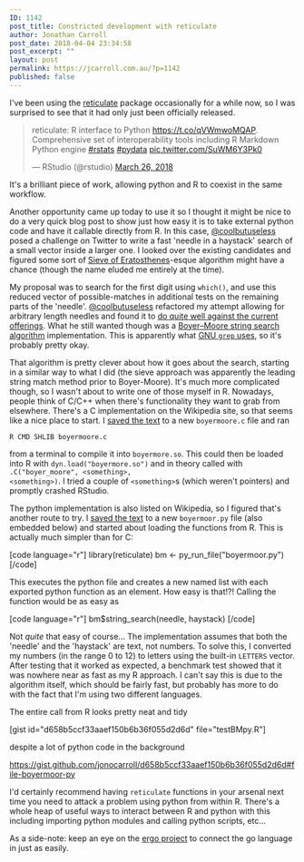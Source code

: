 ```yaml
---
ID: 1142
post_title: Constricted development with reticulate
author: Jonathan Carroll
post_date: 2018-04-04 23:34:58
post_excerpt: ""
layout: post
permalink: https://jcarroll.com.au/?p=1142
published: false
---
```

I've been using the <a href="https://github.com/rstudio/reticulate" rel="noopener" target="_blank">reticulate</a> package occasionally for a while now, so I was surprised to see that it had only just been officially released. 

<blockquote class="twitter-tweet" data-lang="en"><p lang="en" dir="ltr">reticulate: R interface to Python <a href="https://t.co/qVWmwoMQAP">https://t.co/qVWmwoMQAP</a>. Comprehensive set of interoperability tools including R Markdown Python engine <a href="https://twitter.com/hashtag/rstats?src=hash&amp;ref_src=twsrc%5Etfw">#rstats</a> <a href="https://twitter.com/hashtag/pydata?src=hash&amp;ref_src=twsrc%5Etfw">#pydata</a> <a href="https://t.co/SuWM6Y3Pk0">pic.twitter.com/SuWM6Y3Pk0</a></p>&mdash; RStudio (@rstudio) <a href="https://twitter.com/rstudio/status/978293244390985728?ref_src=twsrc%5Etfw">March 26, 2018</a></blockquote>
<script async src="https://platform.twitter.com/widgets.js" charset="utf-8"></script>

<!--more-->

It's a brilliant piece of work, allowing python and R to coexist in the same workflow. 

Another opportunity came up today to use it so I thought it might be nice to do a very quick blog post to show just how easy it is to take external python code and have it callable directly from R. In this case, <a href="https://twitter.com/coolbutuseless" rel="noopener" target="_blank">@coolbutuseless</a> posed a challenge on Twitter to write a fast 'needle in a haystack' search of a small vector inside a larger one. I looked over the existing candidates and figured some sort of <a href="https://en.wikipedia.org/wiki/Sieve_of_Eratosthenes" rel="noopener" target="_blank">Sieve of Eratosthenes</a>-esque algorithm might have a chance (though the name eluded me entirely at the time). 

My proposal was to search for the first digit using <code>which()</code>, and use this reduced vector of possible-matches in additional tests on the remaining parts of the 'needle'. <a href="https://twitter.com/coolbutuseless" rel="noopener" target="_blank">@coolbutuseless</a> refactored my attempt allowing for arbitrary length needles and found it to <a href="https://coolbutuseless.bitbucket.io/2018/04/03/finding-a-length-n-needle-in-a-haystack/" rel="noopener" target="_blank">do quite well against the current offerings</a>. What he still wanted though was a <a href="https://en.wikipedia.org/wiki/Boyer%E2%80%93Moore_string_search_algorithm" rel="noopener" target="_blank">Boyer–Moore string search algorithm</a> implementation. This is apparently what <a href="https://lists.freebsd.org/pipermail/freebsd-current/2010-August/019310.html" rel="noopener" target="_blank">GNU <code>grep</code> uses</a>, so it's probably pretty okay.

That algorithm is pretty clever about how it goes about the search, starting in a similar way to what I did (the sieve approach was apparently the leading string match method prior to Boyer-Moore). It's much more complicated though, so I wasn't about to write one of those myself in R. Nowadays, people think of C/C++ when there's functionality they want to grab from elsewhere. There's a C implementation on the Wikipedia site, so that seems like a nice place to start. I <a href="https://gist.github.com/jonocarroll/d658b5ccf33aaef150b6b36f055d2d6d#file-boyermoore-c">saved the text</a> to a new <code>boyermoore.c</code> file and ran 

<code>R CMD SHLIB boyermoore.c</code>

from a terminal to compile it into <code>boyermore.so</code>. This could then be loaded into R with <code>dyn.load("boyermore.so")</code> and in theory called with <code>.C("boyer_moore", &lt;something&gt;, &lt;something&gt;)</code>. I tried a couple of <code>&lt;something&gt;</code>s (which weren't pointers) and promptly crashed RStudio.

The python implementation is also listed on Wikipedia, so I figured that's another route to try. I <a href="https://gist.github.com/jonocarroll/d658b5ccf33aaef150b6b36f055d2d6d#file-boyermoor-py">saved the text</a> to a new <code>boyermoor.py</code> file (also embedded below) and started about loading the functions from R. This is actually much simpler than for C:

[code language="r"]
library(reticulate)
bm &lt;- py_run_file(&quot;boyermoor.py&quot;)
[/code]

This executes the python file and creates a new named list with each exported python function as an element. How easy is that!?! Calling the function would be as easy as

[code language="r"]
bm$string_search(needle, haystack)
[/code]

Not <em>quite</em> that easy of course... The implementation assumes that both the 'needle' and the 'haystack' are text, not numbers. To solve this, I converted my numbers (in the range 0 to 12) to letters using the built-in <code>LETTERS</code> vector. After testing that it worked as expected, a benchmark test showed that it was nowhere near as fast as my R approach. I can't say this is due to the algorithm itself, which should be fairly fast, but probably has more to do with the fact that I'm using two different languages.

The entire call from R looks pretty neat and tidy

[gist id="d658b5ccf33aaef150b6b36f055d2d6d" file="testBMpy.R"]

despite a lot of python code in the background

https://gist.github.com/jonocarroll/d658b5ccf33aaef150b6b36f055d2d6d#file-boyermoor-py

I'd certainly recommend having <code>reticulate</code> functions in your arsenal next time you need to attack a problem using python from within R. There's a whole heap of useful ways to interact between R and python with this including importing python modules and calling python scripts, etc...

As a side-note: keep an eye on the <a href="https://github.com/rstats-go" rel="noopener" target="_blank">ergo project</a> to connect the go language in just as easily.